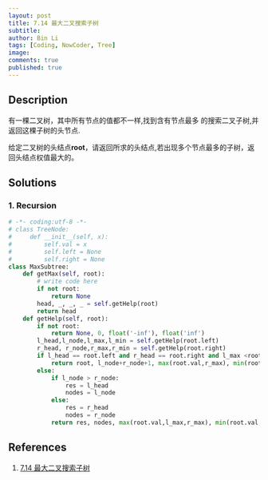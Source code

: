 ```yaml
---
layout: post
title: 7.14 最大二叉搜索子树
subtitle: 
author: Bin Li
tags: [Coding, NowCoder, Tree]
image: 
comments: true
published: true
---
```


## Description
有一棵二叉树，其中所有节点的值都不一样,找到含有节点最多 的搜索二叉子树,并返回这棵子树的头节点.

给定二叉树的头结点**root**，请返回所求的头结点,若出现多个节点最多的子树，返回头结点权值最大的。

## Solutions
### 1. Recursion

```python
# -*- coding:utf-8 -*-
# class TreeNode:
#     def __init__(self, x):
#         self.val = x
#         self.left = None
#         self.right = None
class MaxSubtree:
    def getMax(self, root):
        # write code here
        if not root:
            return None
        head, _, _, _ = self.getHelp(root)
        return head
    def getHelp(self, root):
        if not root:
            return None, 0, float('-inf'), float('inf')
        l_head,l_node,l_max,l_min = self.getHelp(root.left)
        r_head, r_node,r_max,r_min = self.getHelp(root.right)
        if l_head == root.left and r_head == root.right and l_max <root.val and r_min >root.val:
            return root, l_node+r_node+1, max(root.val,r_max), min(root.val, l_min)
        else:
            if l_node > r_node:
                res = l_head
                nodes = l_node
            else:
                res = r_head
                nodes = r_node
            return res, nodes, max(root.val,l_max,r_max), min(root.val,l_min,r_min)
```

## References
1. [7.14 最大二叉搜索子树](https://www.nowcoder.com/study/vod/1/7/14)